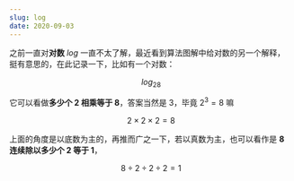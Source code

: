 ```yaml
---
slug: log
date: 2020-09-03
---
```


之前一直对**对数** $log$ 一直不太了解，最近看到算法图解中给对数的另一个解释，挺有意思的，在此记录一下，比如有一个对数：

$$
log_28
$$

它可以看做**多少个 2 相乘等于 8**，答案当然是 3，毕竟 $2^3=8$ 嘛

$$
2\times2\times2=8
$$

上面的角度是以底数为主的，再推而广之一下，若以真数为主，也可以看作是 **8 连续除以多少个 2 等于 1**，

$$
8\div2\div2\div2=1
$$


